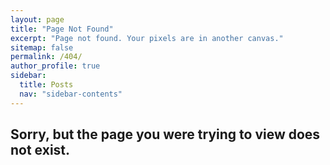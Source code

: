 ```yaml
---
layout: page
title: "Page Not Found"
excerpt: "Page not found. Your pixels are in another canvas."
sitemap: false
permalink: /404/
author_profile: true
sidebar:
  title: Posts
  nav: "sidebar-contents"
---
```


<h2> Sorry, but the page you were trying to view does not exist. </h2>
